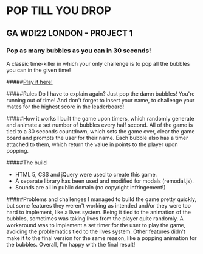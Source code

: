 # POP TILL YOU DROP
## GA WDI22 LONDON - PROJECT 1
### Pop as many bubbles as you can in 30 seconds!

A classic time-killer in which your only challenge is to pop all the bubbles you can in the given time!

#####[Play it here!](https://popmeallover.herokuapp.com)

#####Rules
Do I have to explain again? Just pop the damn bubbles! You're running out of time! And don't forget to insert your name, to challenge your mates for the highest score in the leaderboard!

#####How it works
I built the game upon timers, which randomly generate and animate a set number of bubbles every half second. All of the game is tied to a 30 seconds countdown, which sets the game over, clear the game board and prompts the user for their name. Each bubble also has a timer attached to them, which return the value in points to the player upon popping.

#####The build
* HTML 5, CSS and jQuery were used to create this game.
* A separate library has been used and modified for modals (remodal.js).
* Sounds are all in public domain (no copyright infringement!)

#####Problems and challenges
I managed to build the game pretty quickly, but some features they weren't working as intended and/or they were too hard to implement, like a lives system. Being it tied to the animation of the bubbles, sometimes was taking lives from the player quite randomly. A workaround was to implement a set timer for the user to play the game, avoiding the problematics tied to the lives system. Other features didn't make it to the final version for the same reason, like a popping animation for the bubbles. Overall, I'm happy with the final result!